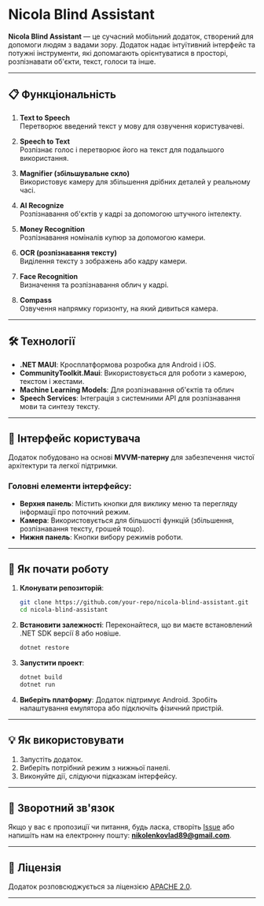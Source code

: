 
# Nicola Blind Assistant

**Nicola Blind Assistant** — це сучасний мобільний додаток, створений для допомоги людям з вадами зору. Додаток надає інтуїтивний інтерфейс та потужні інструменти, які допомагають орієнтуватися в просторі, розпізнавати об'єкти, текст, голоси та інше.

---

## 📋 **Функціональність**

1. **Text to Speech**  
   Перетворює введений текст у мову для озвучення користувачеві.

2. **Speech to Text**  
   Розпізнає голос і перетворює його на текст для подальшого використання.

3. **Magnifier (збільшувальне скло)**  
   Використовує камеру для збільшення дрібних деталей у реальному часі.

4. **AI Recognize**  
   Розпізнавання об'єктів у кадрі за допомогою штучного інтелекту.

5. **Money Recognition**  
   Розпізнавання номіналів купюр за допомогою камери.

6. **OCR (розпізнавання тексту)**  
   Виділення тексту з зображень або кадру камери.

7. **Face Recognition**  
   Визначення та розпізнавання облич у кадрі.

8. **Compass**  
   Озвучення напрямку горизонту, на який дивиться камера.

---

## 🛠️ **Технології**

- **.NET MAUI**: Кросплатформова розробка для Android і iOS.
- **CommunityToolkit.Maui**: Використовується для роботи з камерою, текстом і жестами.
- **Machine Learning Models**: Для розпізнавання об'єктів та облич
- **Speech Services**: Інтеграція з системними API для розпізнавання мови та синтезу тексту.

---

## 📱 **Інтерфейс користувача**

Додаток побудовано на основі **MVVM-патерну** для забезпечення чистої архітектури та легкої підтримки. 

### Головні елементи інтерфейсу:
- **Верхня панель**: Містить кнопки для виклику меню та перегляду інформації про поточний режим.
- **Камера**: Використовується для більшості функцій (збільшення, розпізнавання тексту, грошей тощо).
- **Нижня панель**: Кнопки вибору режимів роботи.

---

## 🚀 **Як почати роботу**

1. **Клонувати репозиторій**:
   ```bash
   git clone https://github.com/your-repo/nicola-blind-assistant.git
   cd nicola-blind-assistant
   ```

2. **Встановити залежності**:
   Переконайтеся, що ви маєте встановлений .NET SDK версії 8 або новіше.

   ```bash
   dotnet restore
   ```

3. **Запустити проект**:
   ```bash
   dotnet build
   dotnet run
   ```

4. **Виберіть платформу**:
   Додаток підтримує Android. Зробіть налаштування емулятора або підключіть фізичний пристрій.

---

## 💡 **Як використовувати**

1. Запустіть додаток.
2. Виберіть потрібний режим з нижньої панелі.
3. Виконуйте дії, слідуючи підказкам інтерфейсу.

---

## 🙌 **Зворотний зв'язок**

Якщо у вас є пропозиції чи питання, будь ласка, створіть [Issue](https://github.com/your-repo/nicola-blind-assistant/issues) або напишіть нам на електронну пошту: **nikolenkovlad89@gmail.com**.

---

## 📜 **Ліцензія**

Додаток розповсюджується за ліцензією [APACHE 2.0](LICENSE).

---
